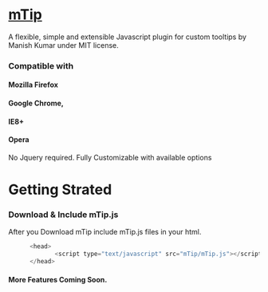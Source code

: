 # [mTip](https://manishjanky.github.io/#/mtip)
A flexible, simple and extensible Javascript plugin for custom tooltips by Manish Kumar under MIT license.
### Compatible with 
#### Mozilla Firefox
#### Google Chrome, 
#### IE8+ 
#### Opera

No Jquery required.
Fully Customizable with available options

# Getting Strated

### Download & Include mTip.js
After you Download mTip include mTip.js files in your html.

```javascript
      <head>
             <script type="text/javascript" src="mTip/mTip.js"></script>
      </head>
 ```
#### More Features Coming Soon.
